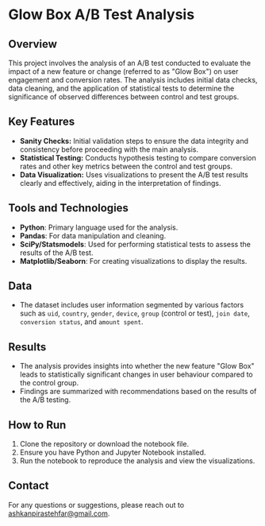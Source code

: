 # Glow Box A/B Test Analysis

## Overview
This project involves the analysis of an A/B test conducted to evaluate the impact of a new feature or change (referred to as "Glow Box") on user engagement and conversion rates. The analysis includes initial data checks, data cleaning, and the application of statistical tests to determine the significance of observed differences between control and test groups.

## Key Features
- **Sanity Checks:** Initial validation steps to ensure the data integrity and consistency before proceeding with the main analysis.
- **Statistical Testing:** Conducts hypothesis testing to compare conversion rates and other key metrics between the control and test groups.
- **Data Visualization:** Uses visualizations to present the A/B test results clearly and effectively, aiding in the interpretation of findings.

## Tools and Technologies
- **Python**: Primary language used for the analysis.
- **Pandas**: For data manipulation and cleaning.
- **SciPy/Statsmodels**: Used for performing statistical tests to assess the results of the A/B test.
- **Matplotlib/Seaborn**: For creating visualizations to display the results.

## Data
- The dataset includes user information segmented by various factors such as `uid`, `country`, `gender`, `device`, `group` (control or test), `join date`, `conversion status`, and `amount spent`.
  
## Results
- The analysis provides insights into whether the new feature "Glow Box" leads to statistically significant changes in user behaviour compared to the control group.
- Findings are summarized with recommendations based on the results of the A/B testing.

## How to Run
1. Clone the repository or download the notebook file.
2. Ensure you have Python and Jupyter Notebook installed.
3. Run the notebook to reproduce the analysis and view the visualizations.

## Contact
For any questions or suggestions, please reach out to ashkanpirastehfar@gmail.com.
